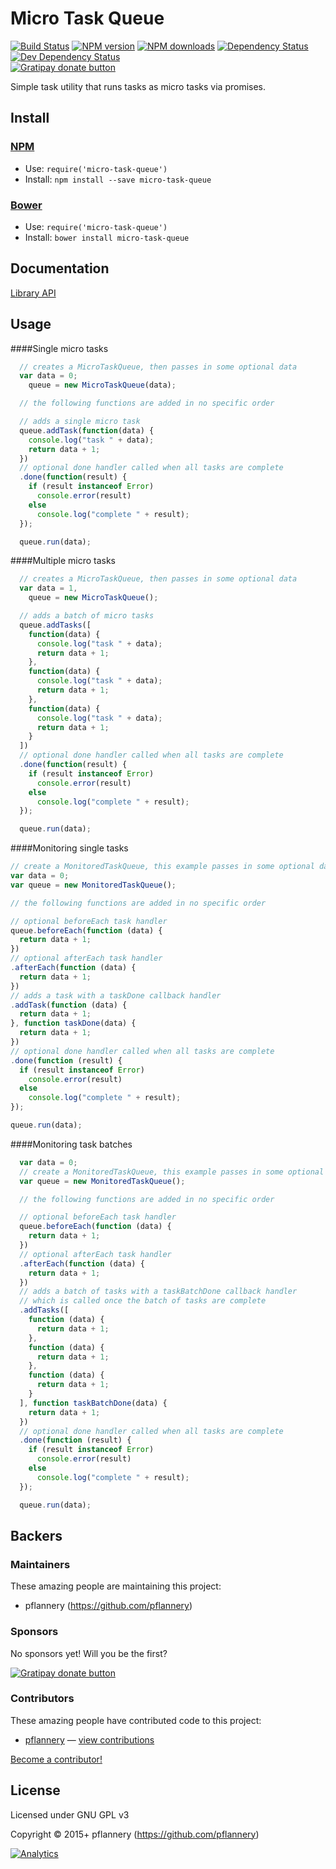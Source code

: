 
<!-- TITLE/ -->

# Micro Task Queue

<!-- /TITLE -->


<!-- BADGES/ -->

[![Build Status](https://img.shields.io/travis/pflannery/micro-task-queue/master.svg)](http://travis-ci.org/pflannery/micro-task-queue "Check this project's build status on TravisCI")
[![NPM version](https://img.shields.io/npm/v/micro-task-queue.svg)](https://npmjs.org/package/micro-task-queue "View this project on NPM")
[![NPM downloads](https://img.shields.io/npm/dm/micro-task-queue.svg)](https://npmjs.org/package/micro-task-queue "View this project on NPM")
[![Dependency Status](https://img.shields.io/david/pflannery/micro-task-queue.svg)](https://david-dm.org/pflannery/micro-task-queue)
[![Dev Dependency Status](https://img.shields.io/david/dev/pflannery/micro-task-queue.svg)](https://david-dm.org/pflannery/micro-task-queue#info=devDependencies)<br/>
[![Gratipay donate button](https://img.shields.io/gratipay/pflannery.svg)](https://www.gratipay.com/pflannery/ "Donate weekly to this project using Gratipay")

<!-- /BADGES -->


<!-- DESCRIPTION/ -->

Simple task utility that runs tasks as micro tasks via promises.

<!-- /DESCRIPTION -->


<!-- INSTALL/ -->

## Install

### [NPM](http://npmjs.org/)
- Use: `require('micro-task-queue')`
- Install: `npm install --save micro-task-queue`

### [Bower](http://bower.io/)
- Use: `require('micro-task-queue')`
- Install: `bower install micro-task-queue`

<!-- /INSTALL -->


## Documentation

[Library API](http://pflannery.github.io/micro-task-queue/)

## Usage

####Single micro tasks
```js
  // creates a MicroTaskQueue, then passes in some optional data
  var data = 0;
    queue = new MicroTaskQueue(data);

  // the following functions are added in no specific order

  // adds a single micro task
  queue.addTask(function(data) {
    console.log("task " + data);
    return data + 1;
  })
  // optional done handler called when all tasks are complete
  .done(function(result) {
    if (result instanceof Error)
      console.error(result)
    else
      console.log("complete " + result);
  });

  queue.run(data);
```

####Multiple micro tasks
```js
  // creates a MicroTaskQueue, then passes in some optional data
  var data = 1,
    queue = new MicroTaskQueue();

  // adds a batch of micro tasks
  queue.addTasks([
    function(data) {
      console.log("task " + data);
      return data + 1;
    },
    function(data) {
      console.log("task " + data);
      return data + 1;
    },
    function(data) {
      console.log("task " + data);
      return data + 1;
    }
  ])
  // optional done handler called when all tasks are complete
  .done(function(result) {
    if (result instanceof Error)
      console.error(result)
    else
      console.log("complete " + result);
  });

  queue.run(data);
```

####Monitoring single tasks
```js
// create a MonitoredTaskQueue, this example passes in some optional data
var data = 0;
var queue = new MonitoredTaskQueue();

// the following functions are added in no specific order

// optional beforeEach task handler
queue.beforeEach(function (data) {
  return data + 1;
})
// optional afterEach task handler
.afterEach(function (data) {
  return data + 1;
})
// adds a task with a taskDone callback handler
.addTask(function (data) {
  return data + 1;
}, function taskDone(data) {
  return data + 1;
})
// optional done handler called when all tasks are complete
.done(function (result) {
  if (result instanceof Error)
    console.error(result)
  else
    console.log("complete " + result);
});

queue.run(data);
```

####Monitoring task batches
```js
  var data = 0;
  // create a MonitoredTaskQueue, this example passes in some optional data
  var queue = new MonitoredTaskQueue();

  // the following functions are added in no specific order

  // optional beforeEach task handler
  queue.beforeEach(function (data) {
    return data + 1;
  })
  // optional afterEach task handler
  .afterEach(function (data) {
    return data + 1;
  })
  // adds a batch of tasks with a taskBatchDone callback handler
  // which is called once the batch of tasks are complete
  .addTasks([
    function (data) {
      return data + 1;
    },
    function (data) {
      return data + 1;
    },
    function (data) {
      return data + 1;
    }
  ], function taskBatchDone(data) {
    return data + 1;
  })
  // optional done handler called when all tasks are complete
  .done(function (result) {
    if (result instanceof Error)
      console.error(result)
    else
      console.log("complete " + result);
  });

  queue.run(data);
```

<!-- BACKERS/ -->

## Backers

### Maintainers

These amazing people are maintaining this project:

- pflannery (https://github.com/pflannery)

### Sponsors

No sponsors yet! Will you be the first?

[![Gratipay donate button](https://img.shields.io/gratipay/pflannery.svg)](https://www.gratipay.com/pflannery/ "Donate weekly to this project using Gratipay")

### Contributors

These amazing people have contributed code to this project:

- [pflannery](https://github.com/pflannery) — [view contributions](https://github.com/pflannery/micro-task-queue/commits?author=pflannery)

[Become a contributor!](https://github.com/pflannery/micro-task-queue/blob/master/CONTRIBUTING.md#files)

<!-- /BACKERS -->


<!-- LICENSE/ -->

## License

Licensed under GNU GPL v3

Copyright &copy; 2015+ pflannery (https://github.com/pflannery)

<!-- /LICENSE -->

[![Analytics](https://ga-beacon.appspot.com/UA-47157500-1/micro-task-queue/readme)](https://github.com/pflannery/micro-task-queue)
